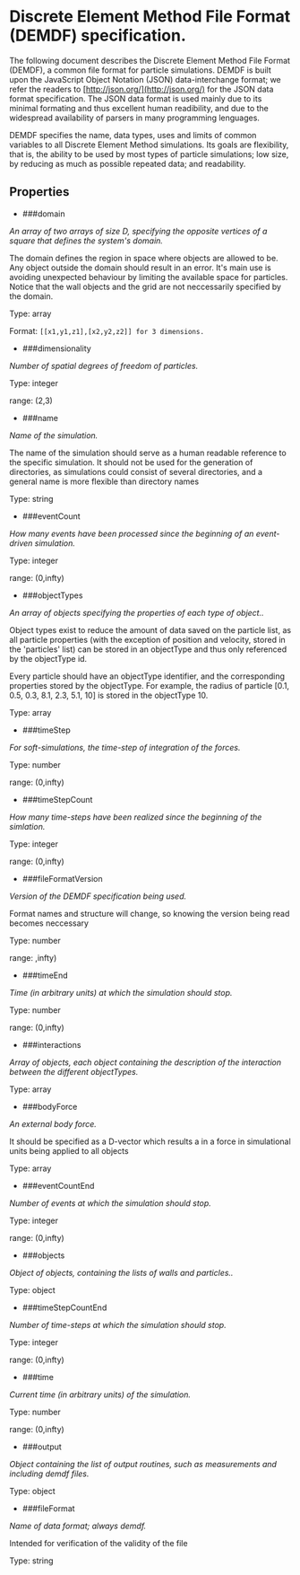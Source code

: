 # Discrete Element Method File Format (DEMDF) specification.

The following document describes the Discrete Element Method File Format (DEMDF), a common file format for particle simulations. DEMDF is built upon the JavaScript Object Notation (JSON) data-interchange format; we refer the readers to [http://json.org/](http://json.org/) for the JSON data format specification. The JSON data format is used mainly due to its minimal formating and thus excellent human readibility, and due to the widespread availability of parsers in many programming lenguages.

DEMDF specifies the name, data types, uses and limits of common variables to all Discrete Element Method simulations. Its goals are flexibility, that is, the ability to be used by most types of particle simulations; low size, by reducing as much as possible repeated data; and readability.

## Properties
 * ###domain

 *An array of two arrays of size D, specifying the opposite vertices of a square that defines the system's domain.*

 The domain defines the region in space where objects are allowed to be. Any object outside the domain should result in an error. It's main use is avoiding unexpected behaviour by limiting the available space for particles. Notice that the wall objects and the grid are not neccessarily specified by the domain.

 Type: array

 Format: `[[x1,y1,z1],[x2,y2,z2]] for 3 dimensions.`

 * ###dimensionality

 *Number of spatial degrees of freedom of particles.*

 Type: integer

 range: (2,3)

 * ###name

 *Name of the simulation.*

 The name of the simulation should serve as a human readable reference to the specific simulation. It should not be used for the generation of directories, as simulations could consist of several directories, and a general name is more flexible than directory names

 Type: string

 * ###eventCount

 *How many events have been processed since the beginning of an event-driven simulation.*

 Type: integer

 range: (0,infty)

 * ###objectTypes

 *An array of objects specifying the properties of each type of object..*

 Object types exist to reduce the amount of data saved on the particle list, as all particle properties (with the exception of position and velocity, stored in the 'particles' list) can be stored in an objectType and thus only referenced by the objectType id.

 Every particle should have an objectType identifier, and the corresponding properties stored by the objectType. For example, the radius of particle [0.1, 0.5, 0.3, 8.1, 2.3, 5.1, 10] is stored in the objectType 10.

 Type: array

 * ###timeStep

 *For soft-simulations, the time-step of integration of the forces.*

 Type: number

 range: (0,infty)

 * ###timeStepCount

 *How many time-steps have been realized since the beginning of the simlation.*

 Type: integer

 range: (0,infty)

 * ###fileFormatVersion

 *Version of the DEMDF specification being used.*

 Format names and structure will change, so knowing the version being read becomes neccessary

 Type: number

 range: ,infty)

 * ###timeEnd

 *Time (in arbitrary units) at which the simulation should stop.*

 Type: number

 range: (0,infty)

 * ###interactions

 *Array of objects, each object containing the description of the interaction between the different objectTypes.*

 Type: array

 * ###bodyForce

 *An external body force.*

 It should be specified as a D-vector which results a in a force in simulational units being applied to all objects

 Type: array

 * ###eventCountEnd

 *Number of events at which the simulation should stop.*

 Type: integer

 range: (0,infty)

 * ###objects

 *Object of objects, containing the lists of walls and particles..*

 Type: object

 * ###timeStepCountEnd

 *Number of time-steps at which the simulation should stop.*

 Type: integer

 range: (0,infty)

 * ###time

 *Current time (in arbitrary units) of the simulation.*

 Type: number

 range: (0,infty)

 * ###output

 *Object containing the list of output routines, such as measurements and including demdf files.*

 Type: object

 * ###fileFormat

 *Name of data format; always demdf.*

 Intended for verification of the validity of the file

 Type: string

